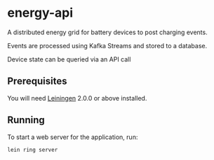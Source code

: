 # energy-api

A distributed energy grid for battery devices to post charging events.

Events are processed using Kafka Streams and  stored to a database.

Device state can be queried via an API call

## Prerequisites

You will need [Leiningen][] 2.0.0 or above installed.

[leiningen]: https://github.com/technomancy/leiningen

## Running

To start a web server for the application, run:

    lein ring server

